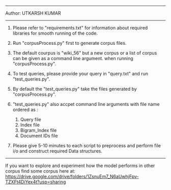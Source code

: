 *************************************
Author: UTKARSH KUMAR
*************************************

1. Please refer to "requirements.txt"
   for information about required 
   libraries for smooth running of 
   the code.
   
2. Run "corpusProcess.py" first to
   generate corpus files.

3. The default courpus is "wiki_56"
   but a new corpus or a list of
   corpus can be given as a command 
   line argument. when running
   "corpusProcess.py".
   
4. To test queries, please provide
   your query in "query.txt" and run
   "test_queries.py".
   
5. By default the "test_queries.py"
   take the files generated by 
   "corpusProcess.py".
   
6. "test_queries.py" also accpet command
   line arguments with file name ordered 
   as :
   1. Query file
   2. Index file
   3. Bigram_Index file
   4. Document IDs file

7. Please give 5-10 minutes to each script
   to preprocess and perform file i/o and
   construct required Data structures.
   
******************************************
If you want to explore and experiment how the model performs in other corpus find some corpus here at:
https://drive.google.com/drive/folders/1ZsnuEm7_N6aUwhjFpv-TZXFt4DiYex4t?usp=sharing
